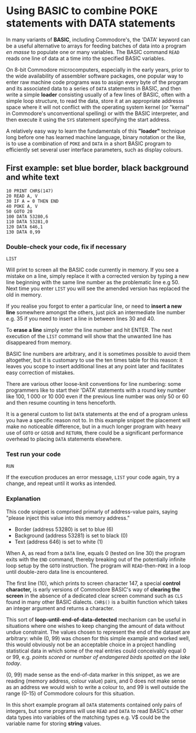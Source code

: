 # Using BASIC to combine POKE statements with DATA statements

In many variants of **BASIC**, including Commodore's, the 'DATA' keyword can be a useful alternative to arrays for feeding batches of data into a program *en masse* to populate one or many variables.
The BASIC command `READ` reads one line of data at a time into the specified BASIC variables.

On 8-bit Commodore microcomputers, especially in the early years, prior to the wide availability of assembler software packages, one popular way to enter raw machine code programs was to assign every byte of the program and its associated data to a series of `DATA` statements in BASIC, and then write a simple **loader** consisting usually of a few lines of BASIC, often with a simple loop structure, to read the data, store it at an appropriate addresss space where it will not conflict with the operating system kernel (or "kernal" in Commodore's unconventional spelling) or with the BASIC interpreter, and then execute it using the `SYS` statement specifying the start address.

A relatively easy way to learn the fundamentals of this **"loader"** technique long before one has learned machine language, binary notation or the like, is to use a combination of `POKE` and `DATA` in a short BASIC program to efficiently set several user interface parameters, such as display colours.

## First example: set blue border, black background and white text
``` BASIC
10 PRINT CHR$(147)
20 READ A, V
30 IF A = 0 THEN END
40 POKE A, V
50 GOTO 20
100 DATA 53280,6
110 DATA 53281,0
120 DATA 646,1
130 DATA 0,99
```

### Double-check your code, fix if necessary
``` BASIC
LIST
```

Will print to screen all the BASIC code currently in memory. If you see a mistake on a line, simply replace it with a corrected version by typing a new line beginning with the same line number as the problematic line e.g 50. Next time you enter `LIST` you will see the amended version has replaced the old in memory.

If you realise you forgot to enter a particular line, or need to **insert a new line** somewhere amongst the others, just pick an intermediate line number e.g. 35 if you need to insert a line in between lines 30 and 40.

To **erase a line** simply enter the line number and hit ENTER. The next execution of the `LIST` command will show that the unwanted line has disappeared from memory.

BASIC line numbers are arbitrary, and it is sometimes possible to avoid them altogether, but it is customary to use the ten times table for this reason: it leaves you scope to insert additional lines at any point later and facilitates easy correction of mistakes.

There are various other loose-knit conventions for line numbering: some programmers like to start their 'DATA' statements with a round key number like 100, 1 000 or 10 000 even if the previous line number was only 50 or 60 and then resume counting in tens henceforth.

It is a general custom to list `DATA` statements at the end of a program unless you have a specific reason not to. In this example snippet the placement will make no noticeable difference, but in a much longer program with heavy use of `GOTO` or `GOSUB` and `RETURN`, there could be a significant performance overhead to placing `DATA` statements elsewhere.

### Test run your code
``` BASIC
RUN
```

If the execution produces an error message, `LIST` your code again, try a change, and repeat until it works as intended.

### Explanation
This code snippet is comprised primarly of address-value pairs, saying "please inject this value into this memory address." 
 - Border (address 53280) is set to blue (6)
 - Background (address 53281) is  set to black (0)
 - Text (address 646) is set to white (1)

When A, as read from a `DATA` line, equals 0 (tested on line 30) the program exits with the `END` command, thereby breaking out of the potentially infinite loop setup by the `GOTO` instruction. The program will `READ`-then-`POKE` in a loop until double-zero data line is encountered.

The first line (10), which prints to screen character 147, a special **control character,** is early versions of Commodore BASIC's way of **clearing the screen** in the absence of a dedicated clear screen command such as `CLS` found in many other BASIC dialects. `CHR$()` is a builtin function which takes an integer argument and returns a character.

This sort of **loop-until-end-of-data-detected** mechanism can be useful in situations where one wishes to keep changing the amount of data without undue constraint. The values chosen to represent the end of the dataset are arbitrary: while (0, 99) was chosen for this simple example and worked well, this would obviously not be an acceptable choice in a project handling statistical data in which some of the real entries could conceivably equal 0 or 99, e.g. *points scored* or *number of endangered birds spotted on the lake today*.

(0, 99) made sense as the end-of-data marker in this snippet, as we are reading (memory address, colour value) pairs, and 0 does not make sense as an address we would wish to write a colour to, and 99 is well outside the range (0-15) of Commodore colours for this situation.

In this short example program all `DATA` statements contained only pairs of integers, but some programs will use `READ` and `DATA` to read BASIC's other data types into variables of the matching types e.g. V$ could be the variable name for storing **string** values.
